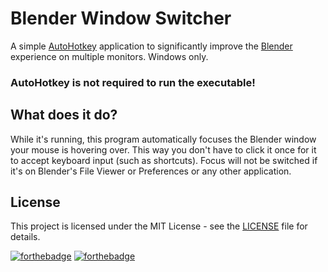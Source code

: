 # Blender Window Switcher
A simple [AutoHotkey](https://www.autohotkey.com/) application to significantly improve the [Blender](https://www.blender.org/) experience on multiple monitors. Windows only.

### AutoHotkey is not required to run the executable!

## What does it do?
While it's running, this program automatically focuses the Blender window your mouse is hovering over. This way you don't have to click it once for it to accept keyboard input (such as shortcuts).
Focus will not be switched if it's on Blender's File Viewer or Preferences or any other application.

## License
This project is licensed under the MIT License - see the [LICENSE](LICENSE) file for details.

[![forthebadge](https://forthebadge.com/images/badges/makes-people-smile.svg)](https://forthebadge.com) [![forthebadge](https://forthebadge.com/images/badges/certified-steve-bruhle.svg)](https://forthebadge.com)
